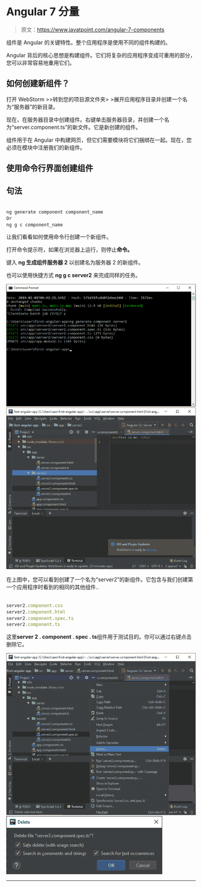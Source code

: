 # Angular 7 分量

> 原文：<https://www.javatpoint.com/angular-7-components>

组件是 Angular 的关键特性。整个应用程序是使用不同的组件构建的。

Angular 背后的核心思想是构建组件。它们将复杂的应用程序变成可重用的部分，您可以非常容易地重用它们。

## 如何创建新组件？

打开 WebStorm >>转到您的项目源文件夹> >展开应用程序目录并创建一个名为“服务器”的新目录。

现在，在服务器目录中创建组件。右键单击服务器目录，并创建一个名为“server.component.ts”的新文件。它是新创建的组件。

组件用于在 Angular 中构建网页，但它们需要模块将它们捆绑在一起。现在，您必须在模块中注册我们的新组件。

## 使用命令行界面创建组件

## 句法

```js

ng generate component component_name
Or
ng g c component_name

```

让我们看看如何使用命令行创建一个新组件。

打开命令提示符，如果在浏览器上运行，则停止**命令。**

键入 **ng 生成组件服务器 2** 以创建名为服务器 2 的新组件。

也可以使用快捷方式 **ng g c server2** 来完成同样的任务。

![Angular 7 Components](img/1bccf4c423c9c52e11dba32dba963910.png)
![Angular 7 Components](img/decf843b9ef5c2bf82a64195a89302e7.png)

在上图中，您可以看到创建了一个名为“server2”的新组件。它包含与我们创建第一个应用程序时看到的相同的其他组件..

```js

server2.component.css
server2.component.html
server2.component.spec.ts
server2.component.ts

```

这里**server 2 . component . spec . ts**组件用于测试目的。你可以通过右键点击删除它。

![Angular 7 Components](img/5556decb5259a06f41a7521f6bce3396.png)
![Angular 7 Components](img/dd83319a70811f7f408441df90030f10.png)

* * *